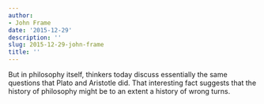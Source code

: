 ```yaml
---
author:
- John Frame
date: '2015-12-29'
description: ''
slug: 2015-12-29-john-frame
title: ''
---
```

But in philosophy itself, thinkers today discuss essentially the same questions that Plato and Aristotle did. That interesting fact suggests that the history of philosophy might be to an extent a history of wrong turns.



